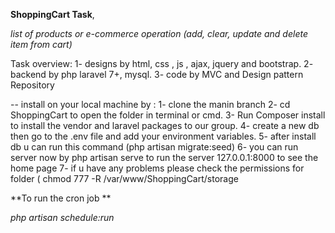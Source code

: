 **ShoppingCart Task**,

_list of products or e-commerce operation (add, clear, update and delete item from cart)_

Task overview:
 1- designs by html, css , js , ajax, jquery and bootstrap. 
 2- backend by php laravel 7+, mysql. 
 3- code by MVC and Design pattern Repository

-- install on your local machine by : 
1- clone the manin branch 
2- cd ShoppingCart to open the folder in terminal or cmd. 
3- Run Composer install to install the vendor and laravel packages to our group. 
4- create a new db then go to the .env file and add your environment variables. 
5- after install db u can run this command (php artisan migrate:seed) 
6- you can run server now by php artisan serve to run the server 127.0.0.1:8000 to see the home page 
7- if u have any problems please check the permissions for folder ( chmod 777 -R /var/www/ShoppingCart/storage



**To run the cron job **

_php artisan schedule:run_


